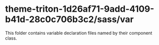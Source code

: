 # theme-triton-1d26af71-9add-4109-b41d-28c0c706b3c2/sass/var

This folder contains variable declaration files named by their component class.
